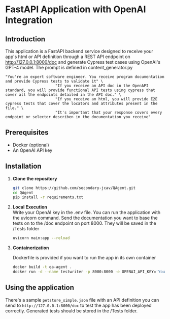 # FastAPI Application with OpenAI Integration

## Introduction

This application is a FastAPI backend service designed to receive your app's html or API definition through a REST API endpoint on http://127.0.0.1:8000/doc and generate Cypress test cases using OpenAI's GPT-4 model. The prompt is defined in content_generator.py

```
"You're an expert software engineer. You receive program documentation and provide Cypress tests to validate it" \
                      "If you receive an API doc in the OpenAPI standard, you will provide functional API tests using cypress that cover all the endpoints detailed in the API doc." \
                      "If you receive an html, you will provide E2E cypress tests that cover the locators and attributes present in the file." \
                      "It's important that your response covers every endpoint or selector describen in the documentation you receive"
```

## Prerequisites

- Docker (optional)
- An OpenAI API key

## Installation

1. **Clone the repository**

   ```bash
   git clone https://github.com/secondary-jcav/QAgent.git
   cd QAgent
   pip install -r requirements.txt

2. **Local Execution**   
   Write your OpenAI key in the .env file.
   You can run the application with the uvicorn command.
   Send the documentation you want to base the tests on to the
   /doc endpoint on port 8000. They will be saved in the /Tests folder
   ```bash
   uvicorn main:app --reload

3. **Containerization**
   
   Dockerfile is provided if you want to run the app in its own container
   ```bash
   docker build -t qa-agent .
   docker run -d --name testwriter -p 8000:8000 -e OPENAI_API_KEY='Your-OpenAI-API-Key' -v $(pwd)/Tests:/usr/src/app/Tests qa-agent


## Using the application

There's a sample `petstore_simple.json` file with an API definition you can send to `http://127.0.0.1:8000/doc` to test the app has been deployed correctly. Generated tests should be stored in the /Tests folder.
